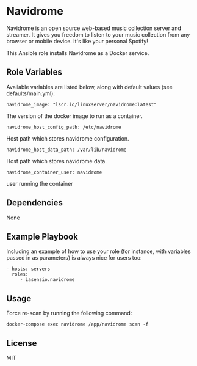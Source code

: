 Navidrome
=========

Navidrome is an open source web-based music collection server and streamer. It gives you freedom to listen to your music collection from any browser or mobile device. It's like your personal Spotify!

This Ansible role installs Navidrome as a Docker service.

Role Variables
--------------

Available variables are listed below, along with default values (see defaults/main.yml):

```
navidrome_image: "lscr.io/linuxserver/navidrome:latest"
```
The version of the docker image to run as a container.

```
navidrome_host_config_path: /etc/navidrome
```
Host path which stores navidrome configuration.

```
navidrome_host_data_path: /var/lib/navidrome
```
Host path which stores navidrome data.

```
navidrome_container_user: navidrome
```
user running the container 

Dependencies
------------

None

Example Playbook
----------------

Including an example of how to use your role (for instance, with variables passed in as parameters) is always nice for users too:

    - hosts: servers
      roles:
         - iasensio.navidrome

Usage
-----

Force re-scan by running the following command:

```
docker-compose exec navidrome /app/navidrome scan -f
```

License
-------

MIT

